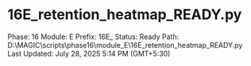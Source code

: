 # 16E_retention_heatmap_READY.py

Phase: 16
Module: E
Prefix: 16E_
Status: Ready
Path: D:\MAGIC\scripts\phase16\module_E\16E_retention_heatmap_READY.py
Last Updated: July 28, 2025 5:14 PM (GMT+5:30)